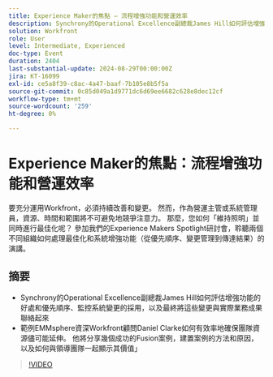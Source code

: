 ```yaml
---
title: Experience Maker的焦點 — 流程增強功能和營運效率
description: Synchrony的Operational Excellence副總裁James Hill如何評估增強功能的好處和優先順序、監控系統變更的採用，以及最終將這些變更與實際業務結果連線起來。EMMsphere的資深Workfront顧問Daniel Clarke如何發現效率以確保團隊資源可以儘可能發揮的範例。 他將分享幾個成功的Fusion案例，建置案例的方法和原因，以及如何與領導團隊一起顯示其價值
solution: Workfront
role: User
level: Intermediate, Experienced
doc-type: Event
duration: 2404
last-substantial-update: 2024-08-29T00:00:00Z
jira: KT-16099
exl-id: ce5a8f39-c8ac-4a47-baaf-7b105e8b5f5a
source-git-commit: 0c85d049a1d9771dc6d69ee6682c628e8dec12cf
workflow-type: tm+mt
source-wordcount: '259'
ht-degree: 0%

---
```


# Experience Maker的焦點：流程增強功能和營運效率

要充分運用Workfront，必須持續改善和變更。 然而，作為營運主管或系統管理員，資源、時間和範圍將不可避免地競爭注意力。 那麼，您如何「維持照明」並同時進行最佳化呢？ 參加我們的Experience Makers Spotlight研討會，聆聽兩個不同組織如何處理最佳化和系統增強功能（從優先順序、變更管理到傳達結果）的演講。

## 摘要

* Synchrony的Operational Excellence副總裁James Hill如何評估增強功能的好處和優先順序、監控系統變更的採用，以及最終將這些變更與實際業務成果聯絡起來
* 範例EMMsphere資深Workfront顧問Daniel Clarke如何有效率地確保團隊資源儘可能延伸。 他將分享幾個成功的Fusion案例，建置案例的方法和原因，以及如何與領導團隊一起顯示其價值」

>[!VIDEO](https://video.tv.adobe.com/v/3433199/?learn=on)
